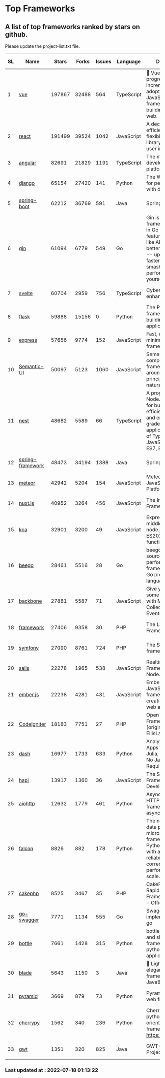 # Top Frameworks
## A list of top frameworks ranked by stars on github.  
Please update the project-list.txt file.

| SL| Name  | Stars| Forks| Issues | Language | Description | Last Commit |
| --| ------| -----| ---- | ------ | -------- | ----------- | ----------- |
| 1 | [vue](https://github.com/vuejs/vue) | 197867 | 32488 | 564 | TypeScript | 🖖 Vue.js is a progressive, incrementally-adoptable JavaScript framework for building UI on the web. | 2022-07-16 14:45:31 |
| 2 | [react](https://github.com/facebook/react) | 191499 | 39524 | 1042 | JavaScript | A declarative, efficient, and flexible JavaScript library for building user interfaces. | 2022-07-14 15:08:08 |
| 3 | [angular](https://github.com/angular/angular) | 82691 | 21829 | 1191 | TypeScript | The modern web developer’s platform | 2022-07-15 22:56:39 |
| 4 | [django](https://github.com/django/django) | 65154 | 27420 | 141 | Python | The Web framework for perfectionists with deadlines. | 2022-07-17 11:23:53 |
| 5 | [spring-boot](https://github.com/spring-projects/spring-boot) | 62212 | 36769 | 591 | Java | Spring Boot | 2022-07-15 16:25:18 |
| 6 | [gin](https://github.com/gin-gonic/gin) | 61094 | 6779 | 549 | Go | Gin is a HTTP web framework written in Go (Golang). It features a Martini-like API with much better performance -- up to 40 times faster. If you need smashing performance, get yourself some Gin. | 2022-07-05 01:58:06 |
| 7 | [svelte](https://github.com/sveltejs/svelte) | 60704 | 2959 | 756 | TypeScript | Cybernetically enhanced web apps | 2022-07-17 09:28:56 |
| 8 | [flask](https://github.com/pallets/flask) | 59888 | 15156 | 0 | Python | The Python micro framework for building web applications. | 2022-07-14 21:17:38 |
| 9 | [express](https://github.com/expressjs/express) | 57656 | 9774 | 152 | JavaScript | Fast, unopinionated, minimalist web framework for node. | 2022-05-20 15:57:37 |
| 10 | [Semantic-UI](https://github.com/Semantic-Org/Semantic-UI) | 50097 | 5123 | 1060 | JavaScript | Semantic is a UI component framework based around useful principles from natural language. | 2018-10-21 20:59:02 |
| 11 | [nest](https://github.com/nestjs/nest) | 48682 | 5589 | 66 | TypeScript | A progressive Node.js framework for building efficient, scalable, and enterprise-grade server-side applications on top of TypeScript & JavaScript (ES6, ES7, ES8) 🚀 | 2022-07-14 06:45:32 |
| 12 | [spring-framework](https://github.com/spring-projects/spring-framework) | 48473 | 34194 | 1388 | Java | Spring Framework | 2022-07-15 16:24:55 |
| 13 | [meteor](https://github.com/meteor/meteor) | 42942 | 5204 | 154 | JavaScript | Meteor, the JavaScript App Platform | 2022-06-27 14:52:56 |
| 14 | [nuxt.js](https://github.com/nuxt/nuxt.js) | 40952 | 3264 | 456 | JavaScript | The Intuitive Vue(2) Framework | 2022-07-12 08:43:35 |
| 15 | [koa](https://github.com/koajs/koa) | 32901 | 3200 | 49 | JavaScript | Expressive middleware for node.js using ES2017 async functions | 2022-07-13 16:11:33 |
| 16 | [beego](https://github.com/beego/beego) | 28461 | 5516 | 28 | Go | beego is an open-source, high-performance web framework for the Go programming language. | 2022-07-10 06:39:46 |
| 17 | [backbone](https://github.com/jashkenas/backbone) | 27881 | 5587 | 71 | JavaScript | Give your JS App some Backbone with Models, Views, Collections, and Events | 2022-04-26 12:19:45 |
| 18 | [framework](https://github.com/laravel/framework) | 27406 | 9358 | 30 | PHP | The Laravel Framework. | 2022-07-16 19:38:10 |
| 19 | [symfony](https://github.com/symfony/symfony) | 27090 | 8761 | 724 | PHP | The Symfony PHP framework | 2022-07-16 11:23:55 |
| 20 | [sails](https://github.com/balderdashy/sails) | 22278 | 1965 | 538 | JavaScript | Realtime MVC Framework for Node.js | 2022-05-27 21:40:10 |
| 21 | [ember.js](https://github.com/emberjs/ember.js) | 22238 | 4281 | 431 | JavaScript | Ember.js - A JavaScript framework for creating ambitious web applications | 2022-07-15 08:57:53 |
| 22 | [CodeIgniter](https://github.com/bcit-ci/CodeIgniter) | 18183 | 7751 | 27 | PHP | Open Source PHP Framework (originally from EllisLab) | 2022-06-27 19:12:41 |
| 23 | [dash](https://github.com/plotly/dash) | 16977 | 1733 | 633 | Python | Analytical Web Apps for Python, R, Julia, and Jupyter. No JavaScript Required. | 2022-07-15 00:05:17 |
| 24 | [hapi](https://github.com/hapijs/hapi) | 13917 | 1360 | 36 | JavaScript | The Simple, Secure Framework Developers Trust | 2022-06-13 17:44:05 |
| 25 | [aiohttp](https://github.com/aio-libs/aiohttp) | 12632 | 1779 | 461 | Python | Asynchronous HTTP client/server framework for asyncio and Python | 2022-07-13 15:31:56 |
| 26 | [falcon](https://github.com/falconry/falcon) | 8826 | 882 | 178 | Python | The no-magic web data plane API and microservices framework for Python developers, with a focus on reliability, correctness, and performance at scale. | 2022-06-27 20:23:03 |
| 27 | [cakephp](https://github.com/cakephp/cakephp) | 8525 | 3467 | 35 | PHP | CakePHP: The Rapid Development Framework for PHP - Official Repository | 2022-07-17 02:11:57 |
| 28 | [go-swagger](https://github.com/go-swagger/go-swagger) | 7771 | 1134 | 555 | Go | Swagger 2.0 implementation for go | 2022-06-14 15:48:24 |
| 29 | [bottle](https://github.com/bottlepy/bottle) | 7661 | 1428 | 315 | Python | bottle.py is a fast and simple micro-framework for python web-applications. | 2022-06-29 07:36:57 |
| 30 | [blade](https://github.com/lets-blade/blade) | 5643 | 1150 | 3 | Java | :rocket: Lightning fast and elegant mvc framework for Java8 | 2022-05-10 12:38:06 |
| 31 | [pyramid](https://github.com/Pylons/pyramid) | 3669 | 879 | 73 | Python | Pyramid - A Python web framework | 2022-03-13 22:49:13 |
| 32 | [cherrypy](https://github.com/cherrypy/cherrypy) | 1562 | 340 | 236 | Python | CherryPy is a pythonic, object-oriented HTTP framework.      https://cherrypy.dev | 2022-07-17 20:36:25 |
| 33 | [gwt](https://github.com/gwtproject/gwt) | 1351 | 320 | 825 | Java | GWT Open Source Project | 2022-07-16 16:37:40 |

### Last updated at : 2022-07-18 01:13:22
